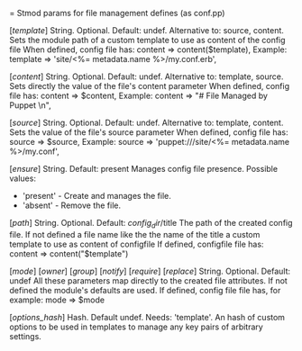 
= Stmod params for file management defines (as conf.pp)

[*template*]
  String. Optional. Default: undef. Alternative to: source, content.
  Sets the module path of a custom template to use as content of
  the config file
  When defined, config file has: content => content($template),
  Example: template => 'site/<%= metadata.name %>/my.conf.erb',

[*content*]
  String. Optional. Default: undef. Alternative to: template, source.
  Sets directly the value of the file's content parameter
  When defined, config file has: content => $content,
  Example: content => "# File Managed by Puppet \n",

[*source*]
  String. Optional. Default: undef. Alternative to: template, content.
  Sets the value of the file's source parameter
  When defined, config file has: source => $source,
  Example: source => 'puppet:///site/<%= metadata.name %>/my.conf',

[*ensure*]
  String. Default: present
  Manages config file presence. Possible values:
  * 'present' - Create and manages the file.
  * 'absent' - Remove the file.

[*path*]
  String. Optional. Default: $config_dir/$title
  The path of the created config file. If not defined a file
  name like the  the name of the title a custom template to use as content of configfile
  If defined, configfile file has: content => content("$template")

[*mode*] [*owner*] [*group*] [*notify*] [*require*] [*replace*]
  String. Optional. Default: undef
  All these parameters map directly to the created file attributes.
  If not defined the module's defaults are used.
  If defined, config file file has, for example: mode => $mode

[*options_hash*]
  Hash. Default undef. Needs: 'template'.
  An hash of custom options to be used in templates to manage any key pairs of
  arbitrary settings.


